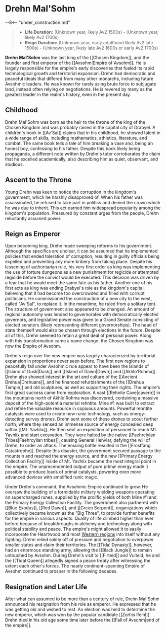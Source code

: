 # Drehn Mal'Sohm

--8<-- "under_construction.md"

> - **Life Duration:** (Unknown year, likely Av2 1500s) - (Unknown year, likely Av2 1700s)
> - **Reign Duration:** (Unknown year, early adulthood likely Av2 late 1500s) - (Unknown year, likely late Av2 1600s or early Av2 1700s)

**Drehn Mal'Sohm** was the last king of the [[Chosen Kingdom]], and the founder and first emperor of the [[Avsohm|Empire of Avsohm]]. He is largely responsible for the empire's early discoveries that fueled its rapid technological growth and territorial expansion. Drehn had democratic and peaceful ideals that differed from many other monarchs, including future Avsohmic leaders. He was known for rarely using brute force to subjugate land, instead often relying on negotiations. He is revered by many as the greatest leader in the realm's history, even in the present day.

## Childhood

Drehn Mal'Sohm was born as the heir to the throne of the king of the Chosen Kingdom and was probably raised in the capital city of Drabyel. A children's book in [[Av'Sal]] claims that in his childhood, he showed talent in a wide range of skills, including mathematics, athletics, literature, and combat. The same book tells a tale of him breaking a vase and, being an honest boy, confessing to his father. Despite this book likely being propaganda, a different note written by Drehn's tutor corroborates the claim that he excelled academically, also describing him as quiet, observant, and studious.

## Ascent to the Throne

Young Drehn was keen to notice the corruption in the kingdom's government, which he harshly disapproved of. When his father was assassinated, he refused to take part in politics and denied the crown which he was due to inherit. This act earned him widespread popularity among the kingdom's population. Pressured by constant urges from the people, Drehn reluctantly assumed power.

## Reign as Emperor

Upon becoming king, Drehn made sweeping reforms to his government. Although the specifics are unclear, it can be assumed that he implemented policies that ended toleration of corruption, resulting in guilty officials being expelled and preventing any more bribery from taking place. Despite his lessening of authoritarian rule, his very first order as king was implementing the use of torture dungeons as a new punishment for regicide or attempted regicide before the convict would be executed. This decision was driven by a fear that he would meet the same fate as his father. Another one of his first acts as king was ending Drabyel's role as the kingdom's capital, believing that it had become too overcrowded and filled with corrupt politicians. He commissioned the construction of a new city to the west, called "Av'Sal", to replace it. In the meantime, he ruled from a solitary tent. The structure of government also appeared to be changed. An amount of regional autonomy was lended to governorates with democratically elected governors, and legislative power was given to a Grand Senate consisting of elected senators (likely representing different governorships). The head of state themself would also be chosen through elections in the future. Despite all of this, Drehn seemed to retain a great deal of personal power. Along with this transformation came a name change: the Chosen Kingdom was now the Empire of Avsohm.

Drehn's reign over the new empire was largely characterized by territorial expansion in proportions never seen before. The first new regions to peacefully fall under Avsohmic rule appear to have been the Islands of [[Island of Dusk|Dusk]] and [[Island of Dawn|Dawn]] and [[Akhlo'Rohma]]. Drehn also showed interest in the art and culture of the [[Ancient Drehua|Drehuans]], and he financed refurbishments of the [[Drehua Temple]] and old sculptures, as well as supporting their rights. The empire's first great success came from exploration. A vast [[Rehnite Cave|cavern]] in the mountains north of Akhlo'Rohma was discovered, containing a massive deposit of the high-potentia material rehntite. Mine #1 was built to extract and refine the valuable resource in copiuous amounts. Powerful rehntite catalysts were used to create new runic technology, such as energy-detecting survey drones. Drehn sent some of these drones to scout further north, where they sensed an immense source of energy concealed deep within [[Mt. Yavhlix]]. He then sent an expedition of personnel to reach Mt. Yavhlix and start excavation. They were halted by the native [[Faehrclyian Tribes|Faehrcylian tribes]], causing General Hehvlar, defying the will of Drehn, to order an attack. The ensuing battle resulted in the [[Frostfang Catastrophe]]. Despite this disaster, the government secured passage to the mountain and reached the energy source, and the new [[Primary Energy Collection Facility]] inside of Mt. Yavhlix became the most integral point in the empire. The unprecendented output of pure primal energy made it possible to produce loads of primal catalysts, powering even more advanced devices with amplified runic magic.

Under Drehn's command, the Avsohmic Empire continued to grow. He oversaw the building of a formidable military wielding weapons operating on supercharged runes, supplied by the prolific yields of both Mine #1 and the Primary Energy Collection Facility. The government also partnered with [[Blue Exodus]], [[Red Dawn]], and [[Green Serpent]], organizations which collectively became known as the "Big Three", to provide further benefits for the empire in various aspects. Quality of life climbed higher than ever before because of breakthroughs in alchemy and technology along with political stability and peace. The empire's might allowed it to easily incorporate the Heartwood and most [Western regions](/World/Regions/Western_Regions/) into itself without any fighting. Drehn relied solely off of pressure and negotiation to overpower smaller states and claim their territories. The [[Tidal Dynasty]], however, had an enormous standing army, allowing the [[Black Jungle]] to remain untouched by Avsohm. During Drehn's visit to [[Firteid]] and Vulteid, he and the [[Tidal Queen]] allegedly signed a peace treaty after witnessing the extent each other's forces. The nearly continent-spanning Empire of Avsohm continued to prosper in the following decades.

## Resignation and Later Life

After what can assumed to be more than a century of rule, Drehn Mal'Sohm announced his resignation from his role as emperor. He expressed that he was getting old and wished to rest. An election was held to determine the new emperor, which was won by the popular candidate [[Zorhis Ifeihl]]. Drehn died in his old age some time later before the [[Fall of Avsohm|end of the empire]].

